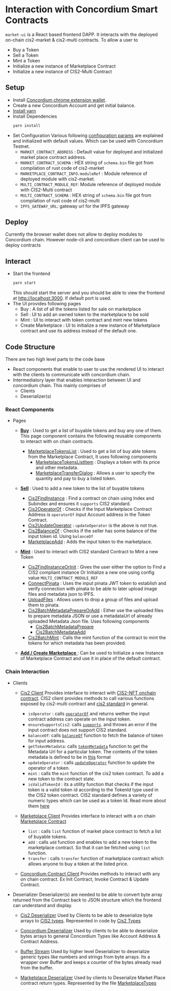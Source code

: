 # Interaction with Concordium Smart Contracts

`market-ui` is a React based frontend DAPP. It interacts with the deployed on-chain cis2-market & cis2-multi contracts. To allow a user to

- Buy a Token
- Sell a Token
- Mint a Token
- Initialize a new instance of Marketplace Contract
- Initialize a new instance of CIS2-Multi Contract

## Setup

- Install [Concordium chrome extension wallet](https://github.com/Concordium/concordium-browser-wallet/tree/main/packages/browser-wallet).
- Create a new Concordium Account and get initial balance.
- [Install yarn](https://classic.yarnpkg.com/lang/en/docs/install/#debian-stable)
- Install Dependencies
  ```bash
  yarn install
  ```
- Set Configuration
  Various following [configuration params](./src/Constants.ts) are explained and initialized with default values. Which can be used with Concordium Testnet.
  - `MARKET_CONTRACT_ADDRESS` : Default value for deployed and initialized market place contract address.
  - `MARKET_CONTRACT_SCHEMA` : HEX string of `schema.bin` file got from compilation of rust code of cis2-market
  - `MARKETPLACE_CONTRACT_INFO.moduleRef` : Module reference of deployed module with cis2-market.
  - `MULTI_CONTRACT_MODULE_REF`: Module reference of deployed module with CIS2-Multi contract
  - `MULTI_CONTRACT_SCHEMA` : HEX string of `schema.bin` file got from compilation of rust code of cis2-multi
  - `IPFS_GATEWAY_URL`: gateway url for the IPFS gateway

## Deploy

Currently the browser wallet does not allow to deploy modules to Concordium chain. However node-cli and concordium client can be used to deploy contracts

## Interact

- Start the frontend
  ```bash
  yarn start
  ```
  This should start the server and you should be able to view the frontend at [http://localhost:3000](http://localhost:3000). If default port is used.
- The UI provides following pages
  - Buy : A list of all the tokens listed for sale on marketplace
  - Sell : UI to add an owned token to the marketplace to be sold
  - Mint : UI to interact with token contract and mint new tokens
  - Create Marketplace : UI to initialize a new instance of Marketplace contract and use its address instead of the default one.

## Code Structure

There are two high level parts to the code base

- React components that enable to user to use the rendered UI to interact with the clients to communicate with concordium chain.
- Intermediatory layer that enables interaction between UI and concordium chain. This mainly comprises of
  - Clients
  - Deserializer(s)

### React Components

- Pages

  - [**Buy**](./src/pages/BuyPage.tsx) :
    Used to get a list of buyable tokens and buy any one of them. This page component contains the following reusable components to interact with on chain contracts.

    - [MarketplaceTokensList](./src/components/MarketplaceTokensList.tsx) : Used to get a list of buy able tokens from the Marketplace Contract, It uses following components
      - [MarketplaceTokensListItem](./src/components/MarketplaceTokensListItem.tsx) : Displays a token with its price and other metadata.
      - [MarketplaceTransferDialog](./src/components/MarketplaceTransferDialog.tsx) : Allows a user to specify the quantity and pay to buy a listed token.

  - [**Sell**](./src/pages/SellPage.tsx) :
    Used to add a new token to the list of buyable tokens

    - [Cis2FindInstance](./src/components/Cis2FindInstance.tsx) : Find a contract on chain using Index and Subindex and ensures it `supports` CIS2 standard.
    - [Cis2OperatorOf](./src/components/Cis2OperatorOf.tsx) : Checks if the Input Marketplace Contract Address is `operatorOf` input Account address in the Token Contract.
    - [Cis2UpdateOperator](./src/components/Cis2UpdateOperator.tsx) : `updateOperator` is the above is not true.
    - [Cis2BalanceOf](./src/components/Cis2BalanceOf.tsx) : Checks if the seller has some balance of the input token id. Using `balanceOf`
    - [MarketplaceAdd](./src/components/MarketplaceAdd.tsx) : Adds the input token to the marketplace.

  - [**Mint**](./src/pages/MintPage.tsx) :
    Used to interact with CIS2 standard Contract to Mint a new Token

    - [Cis2FindInstanceOrInit](./src/components/Cis2FindInstanceOrInit.tsx) : Gives the user either the option to Find a CIS2 compliant instance Or Initialize a new one using config value `MULTI_CONTRACT_MODULE_REF`
    - [ConnectPinata](./src/components/ConnectPinata.tsx) : Uses the input pinata JWT token to establish and verify connection with pinata to be able to later upload image files and metadata json to IPFS.
    - [UploadFiles](./src/components/ui/UploadFiles.tsx) : Allows users to drop a group of files and upload them to pinata.
    - [Cis2BatchMetadataPrepareOrAdd](./src/components/Cis2BatchMetadataPrepareOrAdd.tsx) : Either use the uploaded files to prepare metadata JSON or use a metadataUrl of already uploaded Metadata Json file. Uses following components
      - [Cis2BatchMetadataPrepare](./src/components/Cis2BatchMetadataPrepare.tsx)
      - [Cis2BatchMetadataAdd](./src/components/Cis2BatchMetadataAdd.tsx)
    - [Cis2BatchMint](./src/components/Cis2BatchMint.tsx) : Calls the mint function of the contract to mint the tokens for which metadata has been provided.

  - [**Add / Create Marketplace** ](./src/pages/ContractFindInstanceOrInit.tsx) :
    Can be used to Initialize a new Instance of Marketplace Contract and use it in place of the default contract.

### Chain Interaction

- Clients

  - [Cis2 Client](./src/models/Cis2Client.ts)
    Provides interface to interact with [CIS2-NFT onchain contract](https://proposals.concordium.software/CIS/cis-2.html).
    CIS2 client provides methods to call various functions exposed by cis2-multi contract and [cis2 standard](https://proposals.concordium.software/CIS/cis-2.html) in general.

    - `isOperator` : calls [`operatorOf`](https://proposals.concordium.software/CIS/cis-2.html#operatorof) and returns wether the input contract address can operate on the input token.
    - `ensureSupportsCis2`: calls [`supports`](https://proposals.concordium.software/CIS/cis-0.html#supports). and throws an error if the input contract does not support CIS2 standard.
    - `balanceOf`: calls [`balanceOf`](https://proposals.concordium.software/CIS/cis-2.html#balanceof) function to fetch the balance of token for input address.
    - `getTokenMetadata`: calls [`tokenMetadata`](https://proposals.concordium.software/CIS/cis-2.html#tokenmetadata) function to get the Metadata Url for a particular token. The contents of the token metadata is defined to be in [this](https://proposals.concordium.software/CIS/cis-2.html#example-token-metadata-fungible) format
    - `updateOperator` : calls [`updateOperator`](https://proposals.concordium.software/CIS/cis-2.html#updateoperator) function to update the operator of a token.
    - `mint` : calls the `mint` function of the cis2 token contract. To add a new token to the contract state.
    - `isValidTokenId` : its a utility function that checks if the input token is a valid token id according to the TokenId type used in the CIS2 token contract. CIS2 standard defines a variety of numeric types which can be used as a token Id. Read more about them [here](https://proposals.concordium.software/CIS/cis-2.html#tokenid)

  - [Marketplace Client](./src/models/Cis2Client.ts)
    Provides interface to interact with a on chain [Marketplace Contract](../cis2-market/)

    - `list` : calls `list` function of market place contract to fetch a list of buyable tokens.
    - `add` : calls `add` function and enables to add a new token to the marketplace contract. So that it can be fetched using `list` function.
    - `transfer` : calls `transfer` function of marketplace contract which allows anyone to buy a token at the listed price.

  - [Concordium Contract Client](./src/models/ConcordiumContractClient.ts)
    Provides methods to interact with any on chain contract. Ex Init Contract, Invoke Contract & Update Contract.

- Deserializer
  Deserializer(s) are needed to be able to convert byte array returned from the Contract back to JSON structure which the frontend can understand and display.

  - [Cis2 Deserializer](./src/models/Cis2Deserializer.ts)
    Used by Clients to be able to deserialize byte arrays to [CIS2 types](https://proposals.concordium.software/CIS/cis-2.html#general-types-and-serialization). Represented in code by [Cis2 Types](./src/models/Cis2Types.ts)

  - [Concordium Deserializer](./src/models/ConcordiumDeserializer.ts)
    Used by clients to be able to deserialize bytes arrays to general Concordium Types like Account Address & Contract Address.

  - [Buffer Stream](./src/models/BufferStream.ts)
    Used by higher level Deserializer to deserialize generic types like numbers and strings from byte arrays. Its a wrapper over Buffer and keeps a counter of the bytes already read from the buffer.

  - [Marketplace Deserializer](./src/models/MarketplaceDeserializer.ts)
    Used by clients to Deserialize Market Place contract return types. Represented by the file [MarketplaceTypes](./src/models/MarketplaceTypes.ts)
